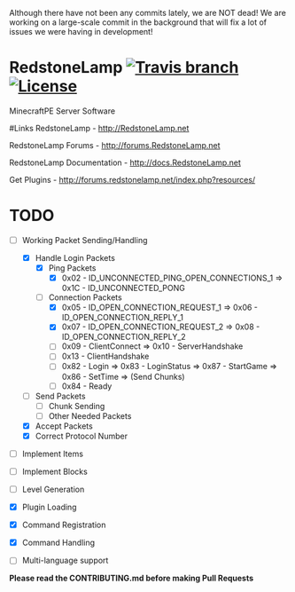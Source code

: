 Although there have not been any commits lately, we are NOT dead!  We are working on a large-scale commit in the background that will fix a lot of issues we were having in development!

# RedstoneLamp	[![Travis branch](https://img.shields.io/travis/RedstoneLamp/RedstoneLamp/new.svg?style=flat-square)](https://travis-ci.org/RedstoneLamp/RedstoneLamp) [![License](https://img.shields.io/badge/license-GPLv3-blue.svg?style=flat-square)](https://tldrlegal.com/license/gnu-lesser-general-public-license-v3-(lgpl-3))
MinecraftPE Server Software


#Links
RedstoneLamp - http://RedstoneLamp.net

RedstoneLamp Forums - http://forums.RedstoneLamp.net

RedstoneLamp Documentation - http://docs.RedstoneLamp.net

Get Plugins - http://forums.redstonelamp.net/index.php?resources/

# TODO
- [ ] Working Packet Sending/Handling

	- [x] Handle Login Packets
		- [x] Ping Packets
			- [x] 0x02 - ID_UNCONNECTED_PING_OPEN_CONNECTIONS_1 => 0x1C - ID_UNCONNECTED_PONG
		- [ ] Connection Packets
			- [x] 0x05 - ID_OPEN_CONNECTION_REQUEST_1 => 0x06 - ID_OPEN_CONNECTION_REPLY_1
			- [x] 0x07 - ID_OPEN_CONNECTION_REQUEST_2 => 0x08 - ID_OPEN_CONNECTION_REPLY_2
			- [ ] 0x09 - ClientConnect => 0x10 - ServerHandshake
			- [ ] 0x13 - ClientHandshake
			- [ ] 0x82 - Login => 0x83 - LoginStatus => 0x87 - StartGame => 0x86 - SetTime => (Send Chunks)
			- [ ] 0x84 - Ready
		
	- [ ] Send Packets
		- [ ] Chunk Sending
		- [ ] Other Needed Packets
	- [x] Accept Packets
	- [x] Correct Protocol Number
	
- [ ] Implement Items
- [ ] Implement Blocks
- [ ] Level Generation
- [x] Plugin Loading
- [x] Command Registration
- [x] Command Handling
- [ ] Multi-language support

**Please read the CONTRIBUTING.md before making Pull Requests**
